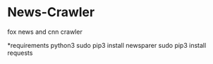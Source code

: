 # News-Crawler
fox news and cnn crawler

*requirements
python3 
sudo pip3 install newsparer 
sudo pip3 install requests



